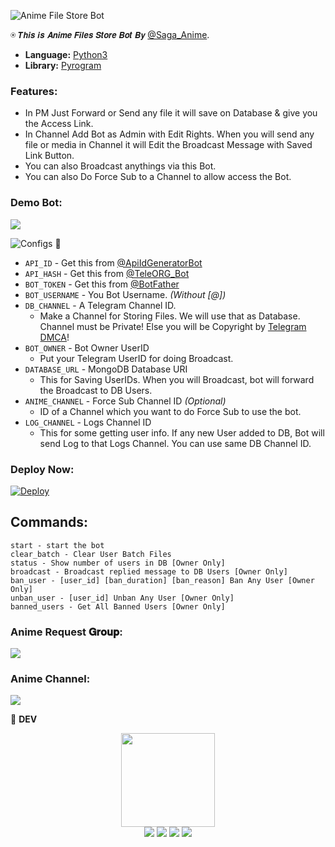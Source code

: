 ![Anime File Store Bot](https://te.legra.ph/file/6eb81768c1c9d3471837d.jpg)

⍟ 𝙏𝙝𝙞𝙨 𝙞𝙨 𝘼𝙣𝙞𝙢𝙚 𝙁𝙞𝙡𝙚𝙨 𝙎𝙩𝙤𝙧𝙚 𝘽𝙤𝙩 𝘽𝙮 [@Saga_Anime](https://telegram.dog/Saga_Anime).

* **Language:** [Python3](https://www.python.org)
* **Library:** [Pyrogram](https://docs.pyrogram.org)

### Features:
- In PM Just Forward or Send any file it will save on Database & give you the Access Link.
- In Channel Add Bot as Admin with Edit Rights. When you will send any file or media in Channel it will Edit the Broadcast Message with Saved Link Button.
- You can also Broadcast anythings via this Bot.
- You can also Do Force Sub to a Channel to allow access the Bot.

### Demo Bot:
<a href="https://t.me/Anime_share_File_Bot"><img src="https://img.shields.io/badge/Demo-Telegram%20Bot-blue.svg?logo=telegram"></a>

![Configs](https://telegra.ph/file/033408792afc4d4f1f8f6.png) 🤖

- `API_ID` - Get this from [@ApiIdGeneratorBot](https://t.me/ApiIdGeneratorBot)
- `API_HASH` - Get this from [@TeleORG_Bot](https://t.me/TeleORG_Bot)
- `BOT_TOKEN` - Get this from [@BotFather](https://t.me/BotFather)
- `BOT_USERNAME` - You Bot Username. *(Without [@])*
- `DB_CHANNEL` - A Telegram Channel ID.
	- Make a Channel for Storing Files. We will use that as Database. Channel must be Private! Else you will be Copyright by [Telegram DMCA](https://t.me/dmcatelegram)!
- `BOT_OWNER` - Bot Owner UserID
	- Put your Telegram UserID for doing Broadcast.
- `DATABASE_URL` - MongoDB Database URI
	- This for Saving UserIDs. When you will Broadcast, bot will forward the Broadcast to DB Users.
- `ANIME_CHANNEL` - Force Sub Channel ID *(Optional)*
	- ID of a Channel which you want to do Force Sub to use the bot. 
- `LOG_CHANNEL` - Logs Channel ID
	- This for some getting user info. If any new User added to DB, Bot will send Log to that Logs Channel. You can use same DB Channel ID.

### Deploy Now:
[![Deploy](https://www.herokucdn.com/deploy/button.svg)](https://heroku.com/deploy?template=https://github.com/nishan2003481/TG-FileStore)

## Commands:
```
start - start the bot
clear_batch - Clear User Batch Files
status - Show number of users in DB [Owner Only]
broadcast - Broadcast replied message to DB Users [Owner Only]
ban_user - [user_id] [ban_duration] [ban_reason] Ban Any User [Owner Only]
unban_user - [user_id] Unban Any User [Owner Only]
banned_users - Get All Banned Users [Owner Only]
```

### Anime Request 𝐆𝐫𝐨𝐮𝐩:
<a href="https://t.me/valhalla006"><img src="https://img.shields.io/badge/Telegram-Join%20Telegram%20Group-red.svg?logo=telegram"></a>
### Anime Channel:
<a href="https://t.me/saga_anime"><img src="https://img.shields.io/badge/Telegram-Join%20Telegram%20Channel-blue.svg?logo=telegram"></a>


👲 <b>DEV</b>

<p align="middle">
<img src="https://te.legra.ph/file/ea0883524438b0b87e740.jpg" width="150" height="150"><br>
<img src="https://badgen.net/badge/Name/kazutorasenpai/FF33FF?icon=awesome&labelColor=0080FF"></a>
<img src="https://badgen.net/badge/Skills/python/Red?icon=terminal&labelColor=blue"></a>
<a href="https://telegram.dog/Anime_share_File_Bot"><img src="https://img.shields.io/badge/Telegram-Bot-blue.svg?logo=telegram"></a>
<a href="https://github.com/nishan2003481"><img src="https://badgen.net/badge/Follow%20on%20/GitHub/80FF00?icon=github&labelColor=Green"></a>

